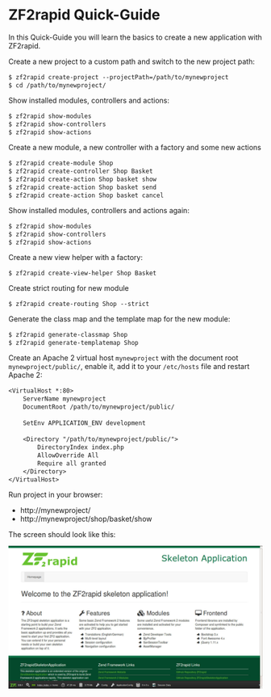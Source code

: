# ZF2rapid Quick-Guide

In this Quick-Guide you will learn the basics to create a new application 
with ZF2rapid.

Create a new project to a custom path and switch to the new project path:

    $ zf2rapid create-project --projectPath=/path/to/mynewproject
    $ cd /path/to/mynewproject/

Show installed modules, controllers and actions:

    $ zf2rapid show-modules 
    $ zf2rapid show-controllers 
    $ zf2rapid show-actions

Create a new module, a new controller with a factory and some new actions

    $ zf2rapid create-module Shop
    $ zf2rapid create-controller Shop Basket
    $ zf2rapid create-action Shop basket show
    $ zf2rapid create-action Shop basket send
    $ zf2rapid create-action Shop basket cancel

Show installed modules, controllers and actions again:

    $ zf2rapid show-modules 
    $ zf2rapid show-controllers 
    $ zf2rapid show-actions

Create a new view helper with a factory:

    $ zf2rapid create-view-helper Shop Basket

Create strict routing for new module

    $ zf2rapid create-routing Shop --strict

Generate the class map and the template map for the new module:

    $ zf2rapid generate-classmap Shop
    $ zf2rapid generate-templatemap Shop

Create an Apache 2 virtual host `mynewproject` with the document root 
`mynewproject/public/`, enable it, add it to your `/etc/hosts` file and restart 
Apache 2: 

    <VirtualHost *:80>
        ServerName mynewproject
        DocumentRoot /path/to/mynewproject/public/
        
        SetEnv APPLICATION_ENV development
        
        <Directory "/path/to/mynewproject/public/">
            DirectoryIndex index.php
            AllowOverride All
            Require all granted
        </Directory>
    </VirtualHost>

Run project in your browser:

 * http://mynewproject/
 * http://mynewproject/shop/basket/show

The screen should look like this:

![Screen shot new project](screen_new_project.jpg)

